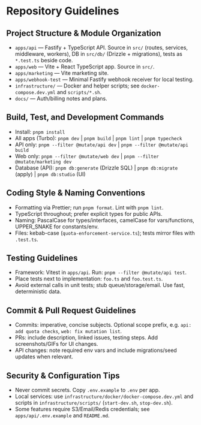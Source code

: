 # Repository Guidelines

## Project Structure & Module Organization

- `apps/api` — Fastify + TypeScript API. Source in `src/` (routes, services, middleware, workers), DB in `src/db/` (Drizzle + migrations), tests as `*.test.ts` beside code.
- `apps/web` — Vite + React TypeScript app. Source in `src/`.
- `apps/marketing` — Vite marketing site.
- `apps/webhook-test` — Minimal Fastify webhook receiver for local testing.
- `infrastructure/` — Docker and helper scripts; see `docker-compose.dev.yml` and `scripts/*.sh`.
- `docs/` — Auth/billing notes and plans.

## Build, Test, and Development Commands

- Install: `pnpm install`
- All apps (Turbo): `pnpm dev` | `pnpm build` | `pnpm lint` | `pnpm typecheck`
- API only: `pnpm --filter @mutate/api dev` | `pnpm --filter @mutate/api build`
- Web only: `pnpm --filter @mutate/web dev` | `pnpm --filter @mutate/marketing dev`
- Database (API): `pnpm db:generate` (Drizzle SQL) | `pnpm db:migrate` (apply) | `pnpm db:studio` (UI)

## Coding Style & Naming Conventions

- Formatting via Prettier; run `pnpm format`. Lint with `pnpm lint`.
- TypeScript throughout; prefer explicit types for public APIs.
- Naming: PascalCase for types/interfaces, camelCase for vars/functions, UPPER_SNAKE for constants/env.
- Files: kebab-case (`quota-enforcement-service.ts`); tests mirror files with `.test.ts`.

## Testing Guidelines

- Framework: Vitest in `apps/api`. Run: `pnpm --filter @mutate/api test`.
- Place tests next to implementation: `foo.ts` and `foo.test.ts`.
- Avoid external calls in unit tests; stub queue/storage/email. Use fast, deterministic data.

## Commit & Pull Request Guidelines

- Commits: imperative, concise subjects. Optional scope prefix, e.g. `api: add quota checks`, `web: fix mutation list`.
- PRs: include description, linked issues, testing steps. Add screenshots/GIFs for UI changes.
- API changes: note required env vars and include migrations/seed updates when relevant.

## Security & Configuration Tips

- Never commit secrets. Copy `.env.example` to `.env` per app.
- Local services: use `infrastructure/docker/docker-compose.dev.yml` and scripts in `infrastructure/scripts/` (`start-dev.sh`, `stop-dev.sh`).
- Some features require S3/Email/Redis credentials; see `apps/api/.env.example` and `README.md`.
